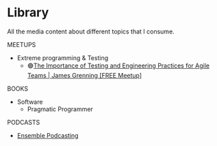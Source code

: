 # Library
All the media content about different topics that I consume.

MEETUPS
- Extreme programming & Testing
  - 🟢[The Importance of Testing and Engineering Practices for Agile Teams | James Grenning [FREE Meetup]](https://www.youtube.com/watch?v=HvyON4SCgpU)

BOOKS
- Software
  - Pragmatic Programmer

PODCASTS
- [Ensemble Podcasting](https://open.spotify.com/show/0sa3ACEoxLMy5NH7sisXVD?si=69d0ac8884274dc6)
